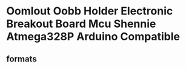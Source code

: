 # Oomlout Oobb Holder Electronic Breakout Board Mcu Shennie Atmega328P Arduino Compatible


## formats
